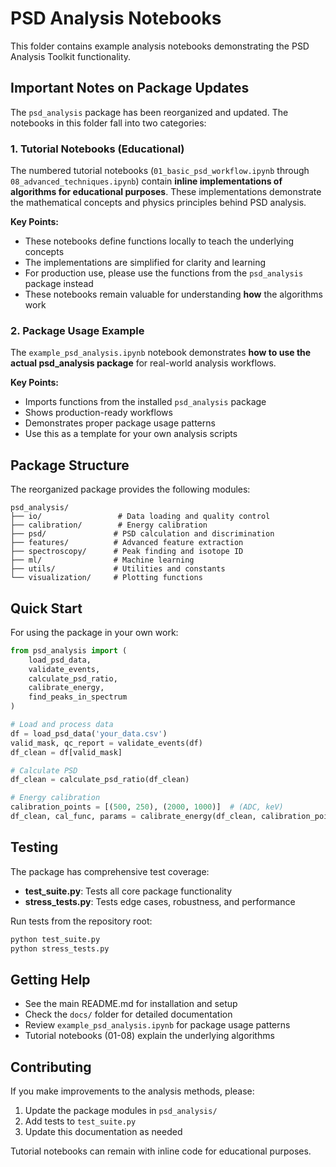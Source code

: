 # PSD Analysis Notebooks

This folder contains example analysis notebooks demonstrating the PSD Analysis Toolkit functionality.

## Important Notes on Package Updates

The `psd_analysis` package has been reorganized and updated. The notebooks in this folder fall into two categories:

### 1. Tutorial Notebooks (Educational)

The numbered tutorial notebooks (`01_basic_psd_workflow.ipynb` through `08_advanced_techniques.ipynb`) contain **inline implementations of algorithms for educational purposes**. These implementations demonstrate the mathematical concepts and physics principles behind PSD analysis.

**Key Points:**
- These notebooks define functions locally to teach the underlying concepts
- The implementations are simplified for clarity and learning
- For production use, please use the functions from the `psd_analysis` package instead
- These notebooks remain valuable for understanding **how** the algorithms work

### 2. Package Usage Example

The `example_psd_analysis.ipynb` notebook demonstrates **how to use the actual psd_analysis package** for real-world analysis workflows.

**Key Points:**
- Imports functions from the installed `psd_analysis` package
- Shows production-ready workflows
- Demonstrates proper package usage patterns
- Use this as a template for your own analysis scripts

## Package Structure

The reorganized package provides the following modules:

```
psd_analysis/
├── io/                 # Data loading and quality control
├── calibration/        # Energy calibration  
├── psd/               # PSD calculation and discrimination
├── features/          # Advanced feature extraction
├── spectroscopy/      # Peak finding and isotope ID
├── ml/                # Machine learning
├── utils/             # Utilities and constants
└── visualization/     # Plotting functions
```

## Quick Start

For using the package in your own work:

```python
from psd_analysis import (
    load_psd_data,
    validate_events,
    calculate_psd_ratio,
    calibrate_energy,
    find_peaks_in_spectrum
)

# Load and process data
df = load_psd_data('your_data.csv')
valid_mask, qc_report = validate_events(df)
df_clean = df[valid_mask]

# Calculate PSD
df_clean = calculate_psd_ratio(df_clean)

# Energy calibration
calibration_points = [(500, 250), (2000, 1000)]  # (ADC, keV)
df_clean, cal_func, params = calibrate_energy(df_clean, calibration_points)
```

## Testing

The package has comprehensive test coverage:

- **test_suite.py**: Tests all core package functionality
- **stress_tests.py**: Tests edge cases, robustness, and performance

Run tests from the repository root:
```bash
python test_suite.py
python stress_tests.py
```

## Getting Help

- See the main README.md for installation and setup
- Check the `docs/` folder for detailed documentation
- Review `example_psd_analysis.ipynb` for package usage patterns
- Tutorial notebooks (01-08) explain the underlying algorithms

## Contributing

If you make improvements to the analysis methods, please:
1. Update the package modules in `psd_analysis/`
2. Add tests to `test_suite.py`
3. Update this documentation as needed

Tutorial notebooks can remain with inline code for educational purposes.
